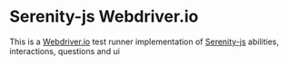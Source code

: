 # Serenity-js Webdriver.io

This is a [Webdriver.io](http://webdriver.io/) test runner implementation of [Serenity-js](http://serenity-js.org/) 
abilities, interactions, questions and ui

